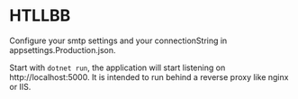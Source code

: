 # HTLLBB

Configure your smtp settings and your connectionString in appsettings.Production.json.

Start with `dotnet run`, the application will start listening on http://localhost:5000. It is intended to run behind a reverse proxy like nginx or IIS.